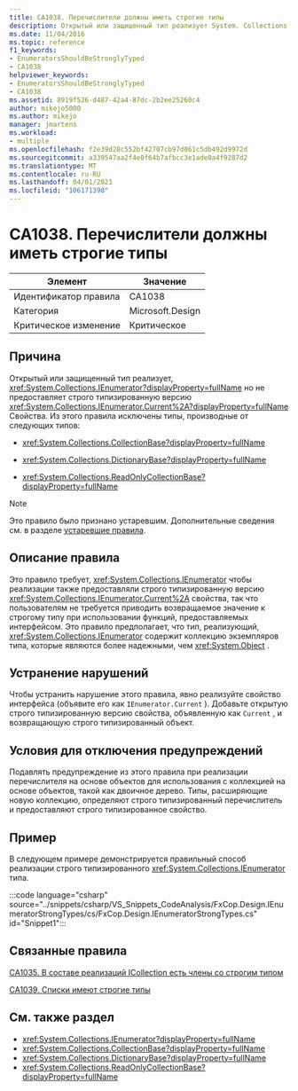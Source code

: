 ```yaml
---
title: CA1038. Перечислители должны иметь строгие типы
description: Открытый или защищенный тип реализует System. Collections. IEnumerator, но не предоставляет строго типизированную версию текущего свойства.
ms.date: 11/04/2016
ms.topic: reference
f1_keywords:
- EnumeratorsShouldBeStronglyTyped
- CA1038
helpviewer_keywords:
- EnumeratorsShouldBeStronglyTyped
- CA1038
ms.assetid: 8919f526-d487-42a4-87dc-2b2ee25260c4
author: mikejo5000
ms.author: mikejo
manager: jmartens
ms.workload:
- multiple
ms.openlocfilehash: f2e39d28c552bf42707cb97d061c5db492d9972d
ms.sourcegitcommit: a339547aa2f4e0f64b7afbcc3e1ade0a4f9287d2
ms.translationtype: MT
ms.contentlocale: ru-RU
ms.lasthandoff: 04/01/2021
ms.locfileid: "106171398"
---
```

# <a name="ca1038-enumerators-should-be-strongly-typed"></a>CA1038. Перечислители должны иметь строгие типы

|Элемент|Значение|
|-|-|
|Идентификатор правила|CA1038|
|Категория|Microsoft.Design|
|Критическое изменение|Критическое|

## <a name="cause"></a>Причина
Открытый или защищенный тип реализует, <xref:System.Collections.IEnumerator?displayProperty=fullName> но не предоставляет строго типизированную версию <xref:System.Collections.IEnumerator.Current%2A?displayProperty=fullName> Свойства. Из этого правила исключены типы, производные от следующих типов:

- <xref:System.Collections.CollectionBase?displayProperty=fullName>

- <xref:System.Collections.DictionaryBase?displayProperty=fullName>

- <xref:System.Collections.ReadOnlyCollectionBase?displayProperty=fullName>

> [!NOTE]
> Это правило было признано устаревшим. Дополнительные сведения см. в разделе [устаревшие правила](fxcop-unported-deprecated-rules.md).

## <a name="rule-description"></a>Описание правила
Это правило требует, <xref:System.Collections.IEnumerator> чтобы реализации также предоставляли строго типизированную версию <xref:System.Collections.IEnumerator.Current%2A> свойства, так что пользователям не требуется приводить возвращаемое значение к строгому типу при использовании функций, предоставляемых интерфейсом. Это правило предполагает, что тип, реализующий, <xref:System.Collections.IEnumerator> содержит коллекцию экземпляров типа, которые являются более надежными, чем <xref:System.Object> .

## <a name="how-to-fix-violations"></a>Устранение нарушений
Чтобы устранить нарушение этого правила, явно реализуйте свойство интерфейса (объявите его как `IEnumerator.Current` ). Добавьте открытую строго типизированную версию свойства, объявленную как `Current` , и возвращающую строго типизированный объект.

## <a name="when-to-suppress-warnings"></a>Условия для отключения предупреждений
Подавлять предупреждение из этого правила при реализации перечислителя на основе объектов для использования с коллекцией на основе объектов, такой как двоичное дерево. Типы, расширяющие новую коллекцию, определяют строго типизированный перечислитель и предоставляют строго типизированное свойство.

## <a name="example"></a>Пример
В следующем примере демонстрируется правильный способ реализации строго типизированного <xref:System.Collections.IEnumerator> типа.

:::code language="csharp" source="../snippets/csharp/VS_Snippets_CodeAnalysis/FxCop.Design.IEnumeratorStrongTypes/cs/FxCop.Design.IEnumeratorStrongTypes.cs" id="Snippet1":::

## <a name="related-rules"></a>Связанные правила
[CA1035. В составе реализаций ICollection есть члены со строгим типом](../code-quality/ca1035.md)

[CA1039. Списки имеют строгие типы](../code-quality/ca1039.md)

## <a name="see-also"></a>См. также раздел

- <xref:System.Collections.IEnumerator?displayProperty=fullName>
- <xref:System.Collections.CollectionBase?displayProperty=fullName>
- <xref:System.Collections.DictionaryBase?displayProperty=fullName>
- <xref:System.Collections.ReadOnlyCollectionBase?displayProperty=fullName>
